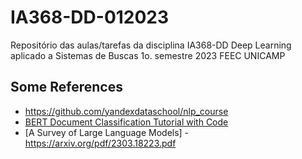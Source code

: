 # IA368-DD-012023

Repositório das aulas/tarefas da disciplina IA368-DD Deep Learning aplicado a Sistemas de Buscas 1o. semestre 2023 FEEC UNICAMP

## Some References

- https://github.com/yandexdataschool/nlp_course
- [BERT Document Classification Tutorial with Code](https://www.youtube.com/watch?v=_eSGWNqKeeY)
- [A Survey of Large Language Models] - https://arxiv.org/pdf/2303.18223.pdf
